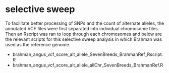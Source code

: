 # selective sweep
To facilitate better processing of SNPs and the count of alternate alleles, the annotated VCF files were first separated into individual chromosome files. Then an Rscript was ran to loop through each chromosomes and below are the relevant scripts for this selective sweep analysis in which Brahman was used as the reference genome.

* brahman_angus_vcf_score_alt_allele_SevenBreeds_BrahmanRef_Rscript.R
* brahman_angus_vcf_score_alt_allele_allChr_SevenBreeds_BrahmanRef.R
